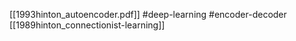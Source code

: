 [[1993hinton_autoencoder.pdf]]
#deep-learning #encoder-decoder
[[1989hinton_connectionist-learning]]


